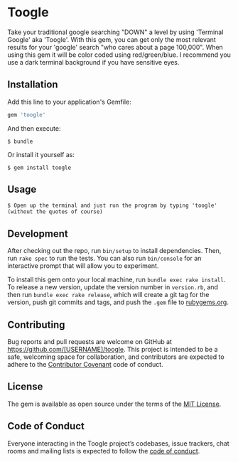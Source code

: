 # Toogle

Take your traditional google searching "DOWN" a level by using 'Terminal Google' aka 'Toogle'. With this gem, you can get only the most relevant results for your 'google' search "who cares about a page 100,000". When using this gem it will be color coded using red/green/blue. I recommend you use a dark terminal background if you have sensitive eyes.

## Installation

Add this line to your application's Gemfile:

```ruby
gem 'toogle'
```

And then execute:

    $ bundle

Or install it yourself as:

    $ gem install toogle

## Usage

    $ Open up the terminal and just run the program by typing 'toogle' (without the quotes of course)

## Development

After checking out the repo, run `bin/setup` to install dependencies. Then, run `rake spec` to run the tests. You can also run `bin/console` for an interactive prompt that will allow you to experiment.

To install this gem onto your local machine, run `bundle exec rake install`. To release a new version, update the version number in `version.rb`, and then run `bundle exec rake release`, which will create a git tag for the version, push git commits and tags, and push the `.gem` file to [rubygems.org](https://rubygems.org).

## Contributing

Bug reports and pull requests are welcome on GitHub at https://github.com/[USERNAME]/toogle. This project is intended to be a safe, welcoming space for collaboration, and contributors are expected to adhere to the [Contributor Covenant](http://contributor-covenant.org) code of conduct.

## License

The gem is available as open source under the terms of the [MIT License](https://opensource.org/licenses/MIT).

## Code of Conduct

Everyone interacting in the Toogle project’s codebases, issue trackers, chat rooms and mailing lists is expected to follow the [code of conduct](https://github.com/[USERNAME]/toogle/blob/master/CODE_OF_CONDUCT.md).
